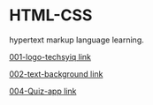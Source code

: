 # HTML-CSS
hypertext markup language learning.

[001-logo-techsyiq link ](https://logo-techsyiq-school.vincentmunywoki.repl.co/)

[002-text-background link ](https://color-backgroung-text.vincentmunywoki.repl.co/)

[004-Quiz-app link ](https://Quiz-app2-1.vincentmunywoki.repl.co/)
